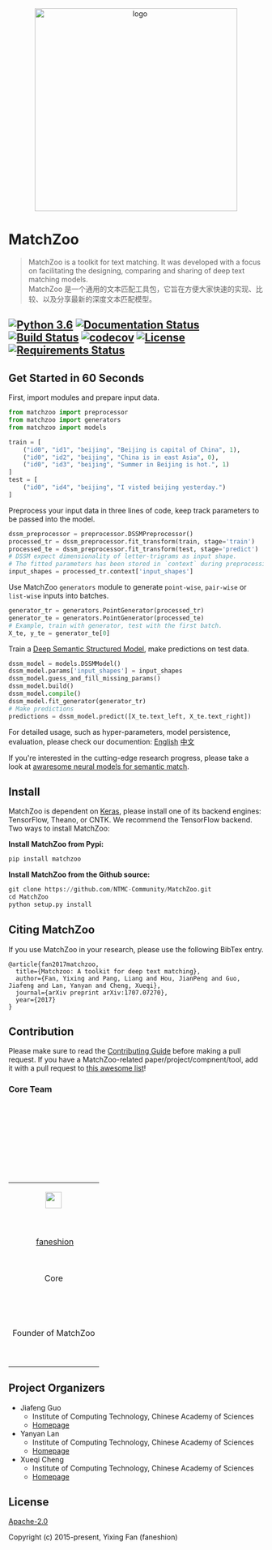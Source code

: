 <div align='center'>
<img src="./artworks/matchzoo-logo.png" width = "400"  alt="logo" align="center" />
</div>

# MatchZoo

> MatchZoo is a toolkit for text matching. It was developed with a focus on facilitating the designing, comparing and sharing of deep text matching models.<br/>
> MatchZoo 是一个通用的文本匹配工具包，它旨在方便大家快速的实现、比较、以及分享最新的深度文本匹配模型。

[![Python 3.6](https://img.shields.io/badge/python-3.6-blue.svg)](https://www.python.org/downloads/release/python-360/)
[![Documentation Status](http://readthedocs.org/projects/matchzoo/badge/?version=2.0)](https://matchzoo.readthedocs.io/en/2.0/?badge=2.0)
[![Build Status](https://travis-ci.org/NTMC-Community/MatchZoo.svg?branch=2.0)](https://travis-ci.org/NTMC-Community/MatchZoo/)
[![codecov](https://codecov.io/gh/NTMC-Community/MatchZoo/branch/2.0/graph/badge.svg)](https://codecov.io/gh/NTMC-Community/MatchZoo)
[![License](https://img.shields.io/badge/License-Apache%202.0-yellowgreen.svg)](https://opensource.org/licenses/Apache-2.0)
[![Requirements Status](https://requires.io/github/NTMC-Community/MatchZoo/requirements.svg?branch=2.0)](https://requires.io/github/NTMC-Community/MatchZoo/requirements/?branch=2.0)
---

## Get Started in 60 Seconds

First, import modules and prepare input data.

```python
from matchzoo import preprocessor
from matchzoo import generators
from matchzoo import models

train = [
    ("id0", "id1", "beijing", "Beijing is capital of China", 1),
    ("id0", "id2", "beijing", "China is in east Asia", 0),
    ("id0", "id3", "beijing", "Summer in Beijing is hot.", 1)
]
test = [
    ("id0", "id4", "beijing", "I visted beijing yesterday.")
]
```

Preprocess your input data in three lines of code, keep track parameters to be passed into the model.

```python
dssm_preprocessor = preprocessor.DSSMPreprocessor()
processed_tr = dssm_preprocessor.fit_transform(train, stage='train')
processed_te = dssm_preprocessor.fit_transform(test, stage='predict')
# DSSM expect dimensionality of letter-trigrams as input shape.
# The fitted parameters has been stored in `context` during preprocessing on training data.
input_shapes = processed_tr.context['input_shapes']
```

Use MatchZoo `generators` module to generate `point-wise`, `pair-wise` or `list-wise` inputs into batches.

```python
generator_tr = generators.PointGenerator(processed_tr)
generator_te = generators.PointGenerator(processed_te)
# Example, train with generator, test with the first batch.
X_te, y_te = generator_te[0]
```

Train a [Deep Semantic Structured Model](https://www.microsoft.com/en-us/research/project/dssm/), make predictions on test data.

```python
dssm_model = models.DSSMModel()
dssm_model.params['input_shapes'] = input_shapes
dssm_model.guess_and_fill_missing_params()
dssm_model.build()
dssm_model.compile()
dssm_model.fit_generator(generator_tr)
# Make predictions
predictions = dssm_model.predict([X_te.text_left, X_te.text_right])
```

For detailed usage, such as hyper-parameters, model persistence, evaluation, please check our documention: [English](https://matchzoo.readthedocs.io/en/2.0/) [中文](https://matchzoo.readthedocs.io/zh/latest/)

If you're interested in the cutting-edge research progress, please take a look at [awaresome neural models for semantic match](https://github.com/NTMC-Community/awaresome-neural-models-for-semantic-match).

## Install

MatchZoo is dependent on [Keras](https://github.com/keras-team/keras), please install one of its backend engines: TensorFlow, Theano, or CNTK. We recommend the TensorFlow backend. Two ways to install MatchZoo:

**Install MatchZoo from Pypi:**

```python
pip install matchzoo
```

**Install MatchZoo from the Github source:**

```python
git clone https://github.com/NTMC-Community/MatchZoo.git
cd MatchZoo
python setup.py install
```



## Citing MatchZoo

If you use MatchZoo in your research, please use the following BibTex entry.

```
@article{fan2017matchzoo,
  title={Matchzoo: A toolkit for deep text matching},
  author={Fan, Yixing and Pang, Liang and Hou, JianPeng and Guo, Jiafeng and Lan, Yanyan and Cheng, Xueqi},
  journal={arXiv preprint arXiv:1707.07270},
  year={2017}
}
```



## Contribution

Please make sure to read the [Contributing Guide](./CONTRIBUTING.md) before making a pull request. If you have a MatchZoo-related paper/project/compnent/tool, add it with a pull request to [this awesome list](https://github.com/NTMC-Community/awaresome-neural-models-for-semantic-match)!

### Core Team

<table>

​	<tbody>

​		<tr>

​		<td align="center" valign="top">

​			<img width="32" height="32" src="https://github.com/faneshion.png?s=32">

​			<br>

​			<a href="">faneshion</a>

​			<p> Core</p>

​			<br>

​			<p> Founder of MatchZoo </p>

​			</td>

​			</tr>

​	</tbody>

</table>



## Project Organizers

- Jiafeng Guo
  * Institute of Computing Technology, Chinese Academy of Sciences
  * [Homepage](http://www.bigdatalab.ac.cn/~gjf/)
- Yanyan Lan
  * Institute of Computing Technology, Chinese Academy of Sciences
  * [Homepage](http://www.bigdatalab.ac.cn/~lanyanyan/)
- Xueqi Cheng
  * Institute of Computing Technology, Chinese Academy of Sciences
  * [Homepage](http://www.bigdatalab.ac.cn/~cxq/)




## License

[Apache-2.0](https://opensource.org/licenses/Apache-2.0)

Copyright (c) 2015-present, Yixing Fan (faneshion)